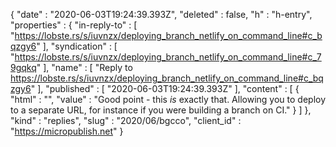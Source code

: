 {
  "date" : "2020-06-03T19:24:39.393Z",
  "deleted" : false,
  "h" : "h-entry",
  "properties" : {
    "in-reply-to" : [ "https://lobste.rs/s/iuvnzx/deploying_branch_netlify_on_command_line#c_bqzgy6" ],
    "syndication" : [ "https://lobste.rs/s/iuvnzx/deploying_branch_netlify_on_command_line#c_79gqkq" ],
    "name" : [ "Reply to https://lobste.rs/s/iuvnzx/deploying_branch_netlify_on_command_line#c_bqzgy6" ],
    "published" : [ "2020-06-03T19:24:39.393Z" ],
    "content" : [ {
      "html" : "",
      "value" : "Good point - this _is_ exactly that. Allowing you to deploy to a separate URL, for instance if you were building a branch on CI."
    } ]
  },
  "kind" : "replies",
  "slug" : "2020/06/bgcco",
  "client_id" : "https://micropublish.net"
}
